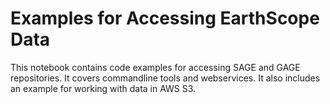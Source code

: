 # Examples for Accessing EarthScope Data

This notebook contains code examples for accessing SAGE and GAGE repositories. It covers commandline tools and webservices. It also includes an example for working with data in AWS S3.


